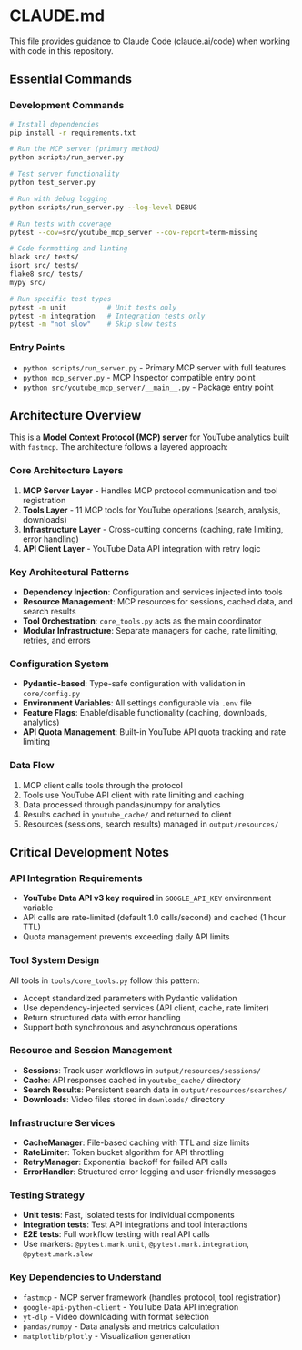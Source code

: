 # CLAUDE.md

This file provides guidance to Claude Code (claude.ai/code) when working with code in this repository.

## Essential Commands

### Development Commands
```bash
# Install dependencies
pip install -r requirements.txt

# Run the MCP server (primary method)
python scripts/run_server.py

# Test server functionality
python test_server.py

# Run with debug logging
python scripts/run_server.py --log-level DEBUG

# Run tests with coverage
pytest --cov=src/youtube_mcp_server --cov-report=term-missing

# Code formatting and linting
black src/ tests/
isort src/ tests/
flake8 src/ tests/
mypy src/

# Run specific test types
pytest -m unit          # Unit tests only
pytest -m integration   # Integration tests only
pytest -m "not slow"    # Skip slow tests
```

### Entry Points
- `python scripts/run_server.py` - Primary MCP server with full features
- `python mcp_server.py` - MCP Inspector compatible entry point
- `python src/youtube_mcp_server/__main__.py` - Package entry point

## Architecture Overview

This is a **Model Context Protocol (MCP) server** for YouTube analytics built with `fastmcp`. The architecture follows a layered approach:

### Core Architecture Layers
1. **MCP Server Layer** - Handles MCP protocol communication and tool registration
2. **Tools Layer** - 11 MCP tools for YouTube operations (search, analysis, downloads)
3. **Infrastructure Layer** - Cross-cutting concerns (caching, rate limiting, error handling)
4. **API Client Layer** - YouTube Data API integration with retry logic

### Key Architectural Patterns
- **Dependency Injection**: Configuration and services injected into tools
- **Resource Management**: MCP resources for sessions, cached data, and search results
- **Tool Orchestration**: `core_tools.py` acts as the main coordinator
- **Modular Infrastructure**: Separate managers for cache, rate limiting, retries, and errors

### Configuration System
- **Pydantic-based**: Type-safe configuration with validation in `core/config.py`
- **Environment Variables**: All settings configurable via `.env` file
- **Feature Flags**: Enable/disable functionality (caching, downloads, analytics)
- **API Quota Management**: Built-in YouTube API quota tracking and rate limiting

### Data Flow
1. MCP client calls tools through the protocol
2. Tools use YouTube API client with rate limiting and caching
3. Data processed through pandas/numpy for analytics
4. Results cached in `youtube_cache/` and returned to client
5. Resources (sessions, search results) managed in `output/resources/`

## Critical Development Notes

### API Integration Requirements
- **YouTube Data API v3 key required** in `GOOGLE_API_KEY` environment variable
- API calls are rate-limited (default 1.0 calls/second) and cached (1 hour TTL)
- Quota management prevents exceeding daily API limits

### Tool System Design
All tools in `tools/core_tools.py` follow this pattern:
- Accept standardized parameters with Pydantic validation
- Use dependency-injected services (API client, cache, rate limiter)
- Return structured data with error handling
- Support both synchronous and asynchronous operations

### Resource and Session Management
- **Sessions**: Track user workflows in `output/resources/sessions/`
- **Cache**: API responses cached in `youtube_cache/` directory
- **Search Results**: Persistent search data in `output/resources/searches/`
- **Downloads**: Video files stored in `downloads/` directory

### Infrastructure Services
- **CacheManager**: File-based caching with TTL and size limits
- **RateLimiter**: Token bucket algorithm for API throttling
- **RetryManager**: Exponential backoff for failed API calls
- **ErrorHandler**: Structured error logging and user-friendly messages

### Testing Strategy
- **Unit tests**: Fast, isolated tests for individual components
- **Integration tests**: Test API integrations and tool interactions
- **E2E tests**: Full workflow testing with real API calls
- Use markers: `@pytest.mark.unit`, `@pytest.mark.integration`, `@pytest.mark.slow`

### Key Dependencies to Understand
- `fastmcp` - MCP server framework (handles protocol, tool registration)
- `google-api-python-client` - YouTube Data API integration
- `yt-dlp` - Video downloading with format selection
- `pandas/numpy` - Data analysis and metrics calculation
- `matplotlib/plotly` - Visualization generation
